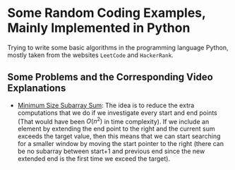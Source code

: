 # Some Random Coding Examples, Mainly Implemented in Python

Trying to write some basic algorithms in the programming language Python, mostly taken from the websites `LeetCode` and `HackerRank`.

## Some Problems and the Corresponding Video Explanations

- [Minimum Size Subarray Sum](https://www.youtube.com/watch?v=aYqYMIqZx5s): The idea is to reduce the extra computations that we do if we investigate every start and end points (That would have been $O(n^2)$ in time complexity). If we include an element by extending the end point to the right and the current sum exceeds the target value, then this means that we can start searching for a smaller window by moving the start pointer to the right (there can be no subarray between start+1 and previous end since the new extended end is the first time we exceed the target).
